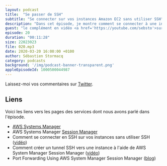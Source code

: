 ```yaml
---
layout: podcast
title:  "Se passer de SSH"
subtitle: "Se connecter sur vos instances Amazon EC2 sans utiliser SSH"
description: "Dans cet épisode, je montre comment se connecter à une instance Amazon EC2 sans utiliser SSH, sans gérer de clés et sans ouvrir un groupe de sécurité. Découvrez AWS Systems Manager Session Manager."
guest: "le complément en vidéo <a href='https://youtube.com/sebsto'>sur ma chaîne YouTube</a>"
episode: 20
duration: "00:11:28"
size: 22023023 
file: 020.mp3  
date: 2020-03-20 16:00:00 +0100
author: Sébastien Stormacq
category: podcasts
background: '/img/podcast-banner-transparent.png'
appleEpisodeId: 1000500044987
---
```


Laissez-moi vos commentaires sur [Twitter](https://twitter.com/sebsto).

## Liens

Voici les liens vers les pages des services dont nous avons parlé dans l'épisode.

- [AWS Systems Manager](https://aws.amazon.com/fr/systems-manager/)
- AWS Systems Manager [Session Manager](https://docs.aws.amazon.com/fr_fr/systems-manager/latest/userguide/session-manager.html) 
- Comment se connecter en SSH sur vos instances sans utiliser SSH ([vidéo](https://www.youtube.com/watch?v=GFnZiQVGFCM))
- Comment créer un tunnel SSH vers une instance à l'aide de AWS System Manager Session Manager ([vidéo](https://www.youtube.com/watch?v=rrwOVLSKED8))
- Port Forwarding Using AWS System Manager Session Manager ([blog](https://aws.amazon.com/blogs/aws/new-port-forwarding-using-aws-system-manager-sessions-manager/))